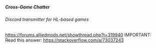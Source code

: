 ##### Cross-Game Chatter 
###### Discord transmitter for HL-based games

https://forums.alliedmods.net/showthread.php?t=319940
IMPORTANT: Read this answer: https://stackoverflow.com/a/73037243
